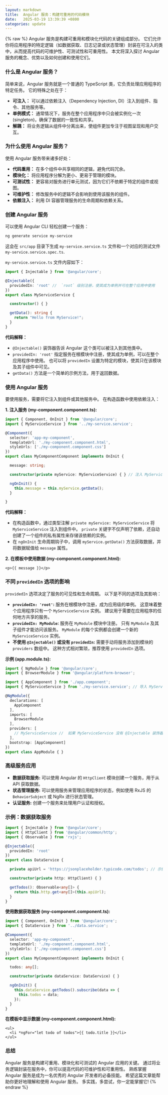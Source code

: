 ```yaml
---
layout: markdown
title:  Angular 服务：构建可重用的代码模块
date:   2025-03-19 13:39:39 +0800
categories: update
---
```

{% raw %}
Angular 服务是构建可重用和模块化代码的关键组成部分。 它们允许你将应用程序的特定逻辑（如数据获取、日志记录或状态管理）封装在可注入的类中，从而提高代码的可维护性、可测试性和可重用性。 本文将深入探讨 Angular 服务的概念、优势以及如何创建和使用它们。

### 什么是 Angular 服务？

简单来说，Angular 服务就是一个普通的 TypeScript 类，它负责处理应用程序的特定任务。 它的特殊之处在于：

*   **可注入：** 可以通过依赖注入（Dependency Injection, DI）注入到组件、指令、其他服务等。
*   **单例模式：**  通常情况下，服务在整个应用程序中只会被实例化一次 (singleton)，确保了数据的一致性和共享。
*   **解耦：**  将业务逻辑从组件中分离出来，使组件更加专注于视图呈现和用户交互。

### 为什么使用 Angular 服务？

使用 Angular 服务带来诸多好处：

*   **代码重用：**  在多个组件中共享相同的逻辑，避免代码冗余。
*   **模块化：**  将应用程序分解为更小、更易于管理的模块。
*   **可测试性：**  更容易对服务进行单元测试，因为它们不依赖于特定的组件或视图。
*   **可维护性：**  修改服务中的逻辑不会影响到使用该服务的组件。
*   **依赖注入：**  利用 DI 容器管理服务的生命周期和依赖关系。

### 创建 Angular 服务

可以使用 Angular CLI 轻松创建一个服务：

```bash
ng generate service my-service
```

这会在 `src/app` 目录下生成 `my-service.service.ts` 文件和一个对应的测试文件 `my-service.service.spec.ts`.

`my-service.service.ts` 文件内容如下：

```typescript
import { Injectable } from '@angular/core';

@Injectable({
  providedIn: 'root' //  `root` 级别注册，使其成为单例并可在整个应用中使用
})
export class MyServiceService {

  constructor() { }

  getData(): string {
    return "Hello from MyService!";
  }
}
```

**代码解释：**

*   `@Injectable()` 装饰器告诉 Angular 这个类可以被注入到其他类中。
*   `providedIn: 'root'`  指定服务在根模块中注册，使其成为单例，可以在整个应用程序中使用。  也可以将 `providedIn` 设置为特定的模块，使其只在该模块及其子组件中可见。
*   `getData()` 方法是一个简单的示例方法，用于返回数据。

### 使用 Angular 服务

要使用服务，需要将它注入到组件或其他服务中。  在构造函数中使用依赖注入：

**1. 注入服务 (my-component.component.ts):**

```typescript
import { Component, OnInit } from '@angular/core';
import { MyServiceService } from '../my-service.service';

@Component({
  selector: 'app-my-component',
  templateUrl: './my-component.component.html',
  styleUrls: ['./my-component.component.css']
})
export class MyComponentComponent implements OnInit {

  message: string;

  constructor(private myService: MyServiceService) { } // 注入 MyServiceService

  ngOnInit() {
    this.message = this.myService.getData();
  }

}
```

**代码解释：**

*   在构造函数中，通过类型注解 `private myService: MyServiceService` 将 `MyServiceService` 注入到组件中。 `private` 关键字不仅声明了依赖，还自动创建了一个组件的私有属性来存储该依赖的实例。
*   在 `ngOnInit` 生命周期钩子中，调用 `myService.getData()` 方法获取数据，并将数据赋值给 `message` 属性。

**2. 在模板中使用数据 (my-component.component.html):**

```angular17html
<p>{{ message }}</p>
```

### 不同 `providedIn` 选项的影响

`providedIn` 选项决定了服务的可见性和生命周期。  以下是不同的选项及其影响：

*   **`providedIn: 'root'`:**  服务在根模块中注册，成为应用级的单例。  这意味着整个应用程序只有一个 `MyServiceService` 实例。 建议用于需要在应用程序的任何地方共享的服务。
*   **`providedIn: MyModule`:** 服务在 `MyModule` 模块中注册。  只有 `MyModule` 及其子组件才能访问该服务。  `MyModule` 的每个实例都会创建一个新的 `MyServiceService` 实例。
*   **不使用 `@Injectable()` 或没有 `providedIn`:** 需要手动将服务添加到模块的 `providers` 数组中。 这种方式相对繁琐，推荐使用 `providedIn` 选项。

**示例 (app.module.ts):**

```typescript
import { NgModule } from '@angular/core';
import { BrowserModule } from '@angular/platform-browser';

import { AppComponent } from './app.component';
import { MyServiceService } from './my-service.service'; // 导入 MyService

@NgModule({
  declarations: [
    AppComponent
  ],
  imports: [
    BrowserModule
  ],
  providers: [
    // MyServiceService //  如果 MyServiceService 没有 @Injectable 装饰器或没有 providedIn 设置，则需要在此处手动注册
  ],
  bootstrap: [AppComponent]
})
export class AppModule { }
```

### 高级服务应用

*   **数据获取服务:**  可以使用 Angular 的 `HttpClient` 模块创建一个服务，用于从 API 获取数据。
*   **状态管理服务:**  可以使用服务来管理应用程序的状态，例如使用 RxJS 的 `BehaviorSubject` 或 NgRx 进行状态管理。
*   **认证服务:**  创建一个服务来处理用户认证和授权。

### 示例：数据获取服务

```typescript
import { Injectable } from '@angular/core';
import { HttpClient } from '@angular/common/http';
import { Observable } from 'rxjs';

@Injectable({
  providedIn: 'root'
})
export class DataService {

  private apiUrl = 'https://jsonplaceholder.typicode.com/todos'; // 示例 API

  constructor(private http: HttpClient) { }

  getTodos(): Observable<any[]> {
    return this.http.get<any[]>(this.apiUrl);
  }
}
```

**使用数据获取服务 (my-component.component.ts):**

```typescript
import { Component, OnInit } from '@angular/core';
import { DataService } from '../data.service';

@Component({
  selector: 'app-my-component',
  templateUrl: './my-component.component.html',
  styleUrls: ['./my-component.component.css']
})
export class MyComponentComponent implements OnInit {

  todos: any[];

  constructor(private dataService: DataService) { }

  ngOnInit() {
    this.dataService.getTodos().subscribe(data => {
      this.todos = data;
    });
  }
}
```

**在模板中显示数据 (my-component.component.html):**

```angular17html
<ul>
  <li *ngFor="let todo of todos">{{ todo.title }}</li>
</ul>
```

### 总结

Angular 服务是构建可重用、模块化和可测试的 Angular 应用的关键。  通过将业务逻辑封装在服务中，你可以提高代码的可维护性和可重用性。  熟练掌握 Angular 服务是成为一名优秀的 Angular 开发者的必备技能。  希望这篇文章能帮助你更好地理解和使用 Angular 服务。  多实践，多尝试，你一定能掌握它!
{% endraw %}